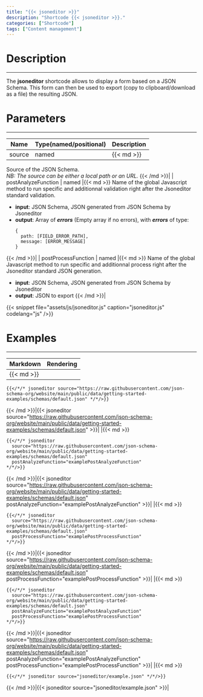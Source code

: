 ```yaml
---
title: "{{< jsoneditor >}}"
description: "Shortcode {{< jsoneditor >}}."
categories: ["Shortcode"]
tags: ["Content management"]
---
```


# Description
---

The **jsoneditor** shortcode allows to display a form based on a JSON Schema. This form can then be used to export (copy to clipboard/download as a file) the resulting JSON.

# Parameters
---

| Name | Type(named/positional) | Description |
| ---- | ---------------------- | ----------- |
| source | named |{{< md >}}
Source of the JSON Schema.  
*NB: The source can be either a local path or an URL.*
{{< /md >}}|
| postAnalyzeFunction | named |{{< md >}}
Name of the global Javascript method to run specific and additionnal validation right after the Jsoneditor standard validation.  
* **input**: JSON Schema, JSON generated from JSON Schema by Jsoneditor
* **output**: Array of ***errors*** (Empty array if no errors), with ***errors*** of type:  
  ```
  {
    path: [FIELD_ERROR_PATH],
    message: [ERROR_MESSAGE]
  }
  ```
{{< /md >}}|
| postProcessFunction | named |{{< md >}}
Name of the global Javascript method to run specific and additionnal process right after the Jsoneditor standard JSON generation.  
* **input**: JSON Schema, JSON generated from JSON Schema by Jsoneditor
* **output**: JSON to export
{{< /md >}}|

{{< snippet
    file="assets/js/jsoneditor.js"
    caption="jsoneditor.js"
    codelang="js"
/>}}

# Examples
---

| Markdown | Rendering |
| -------- | --------- |
|{{< md >}}
```
{{</*/* jsoneditor source="https://raw.githubusercontent.com/json-schema-org/website/main/public/data/getting-started-examples/schemas/default.json" */*/>}}
```
{{< /md >}}|{{< jsoneditor source="https://raw.githubusercontent.com/json-schema-org/website/main/public/data/getting-started-examples/schemas/default.json" >}}|
|{{< md >}}
```
{{</*/* jsoneditor
  source="https://raw.githubusercontent.com/json-schema-org/website/main/public/data/getting-started-examples/schemas/default.json"
  postAnalyzeFunction="examplePostAnalyzeFunction"
*/*/>}}
```
{{< /md >}}|{{< jsoneditor source="https://raw.githubusercontent.com/json-schema-org/website/main/public/data/getting-started-examples/schemas/default.json" postAnalyzeFunction="examplePostAnalyzeFunction" >}}|
|{{< md >}}
```
{{</*/* jsoneditor
  source="https://raw.githubusercontent.com/json-schema-org/website/main/public/data/getting-started-examples/schemas/default.json"
  postProcessFunction="examplePostProcessFunction"
*/*/>}}
```
{{< /md >}}|{{< jsoneditor source="https://raw.githubusercontent.com/json-schema-org/website/main/public/data/getting-started-examples/schemas/default.json" postProcessFunction="examplePostProcessFunction" >}}|
|{{< md >}}
```
{{</*/* jsoneditor
  source="https://raw.githubusercontent.com/json-schema-org/website/main/public/data/getting-started-examples/schemas/default.json"
  postAnalyzeFunction="examplePostAnalyzeFunction"
  postProcessFunction="examplePostProcessFunction"
*/*/>}}
```
{{< /md >}}|{{< jsoneditor source="https://raw.githubusercontent.com/json-schema-org/website/main/public/data/getting-started-examples/schemas/default.json" postAnalyzeFunction="examplePostAnalyzeFunction" postProcessFunction="examplePostProcessFunction" >}}|
|{{< md >}}
```
{{</*/* jsoneditor source="jsoneditor/example.json" */*/>}}
```
{{< /md >}}|{{< jsoneditor source="jsoneditor/example.json" >}}|
